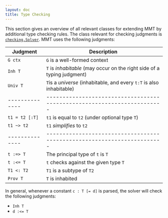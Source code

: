 ```yaml
---
layout: doc
title: Type Checking
---
```

This section gives an overview of all relevant classes for extending MMT by additional type checking rules. The class relevant for checking judgments is [`checking.Solver`](apidoc://info.kwarc.mmt.api.checking.Solver). MMT uses the following judgments:

| Judgment       | Description                                                             |
| -------------- | ----------------------------------------------------------------------- |
| `G ctx`        | `G` is a well-formed context
| `Inh T`        | `T` is *inhabitable* (may occur on the right side of a typing judgment) |
| `Univ T`       | `T`is a *universe* (inhabitable, and every `t:T` is also inhabitable)   |
| -------------- | ----------------------------------------------------------------------- |
| `t1 = t2 [:T]` | `t1` is equal to `t2` (under optional type `T`)                         |
| `t1 ~> t2`     | `t1` *simplifies* to `t2`                                               |
| -------------- | ----------------------------------------------------------------------- |
| `t :=> T`      | The principal type of `t` is `T`                                        |
| `t :<= T`      | `t` checks against the given type `T`                                   |
| `T1 <: T2`     | `T1` is a subtype of `T2`                                               |
| `Prov T`       | `T` is inhabited                                                        |

In general, whenever a constant `c : T [= d]` is parsed, the solver will check the following judgments:
* `Inh T`
* `d :<= T`

